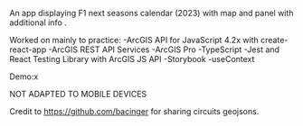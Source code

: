 An app displaying F1 next seasons calendar (2023) with map and panel with additional info .

Worked on mainly to practice:
-ArcGIS API for JavaScript 4.2x with create-react-app
-ArcGIS REST API Services
-ArcGIS Pro
-TypeScript
-Jest and React Testing Library with ArcGIS JS API
-Storybook
-useContext

Demo:x

NOT ADAPTED TO MOBILE DEVICES

Credit to https://github.com/bacinger for sharing circuits geojsons.
